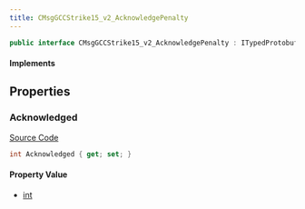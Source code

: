 ```yaml
---
title: CMsgGCCStrike15_v2_AcknowledgePenalty
---
```


```csharp
public interface CMsgGCCStrike15_v2_AcknowledgePenalty : ITypedProtobuf<CMsgGCCStrike15_v2_AcknowledgePenalty>, INativeHandle
```

#### Implements

## Properties

### Acknowledged

[Source Code](https://github.com/swiftly-solution/swiftlys2/blob/beta/managed/src/SwiftlyS2.Generated/Protobufs/Interfaces/CMsgGCCStrike15_v2_AcknowledgePenalty.cs#L13)

```csharp
int Acknowledged { get; set; }
```

#### Property Value

- [int](https://learn.microsoft.com/dotnet/api/system.int32)


